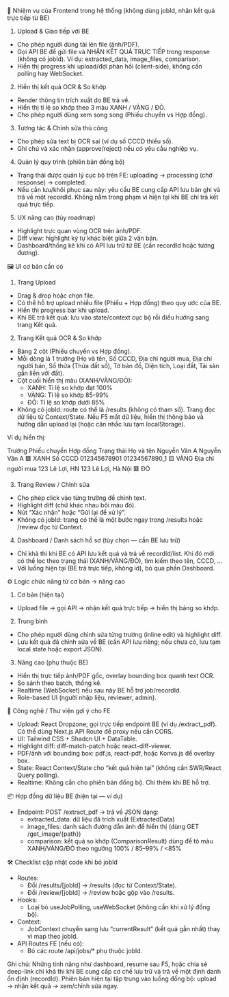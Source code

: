 🎯 Nhiệm vụ của Frontend trong hệ thống (không dùng jobId, nhận kết quả trực tiếp từ BE)

1. Upload & Giao tiếp với BE

- Cho phép người dùng tải lên file (ảnh/PDF).
- Gọi API BE để gửi file và NHẬN KẾT QUẢ TRỰC TIẾP trong response (không có jobId). Ví dụ: extracted_data, image_files, comparison.
- Hiển thị progress khi upload/đợi phản hồi (client-side), không cần polling hay WebSocket.

2. Hiển thị kết quả OCR & So khớp

- Render thông tin trích xuất do BE trả về.
- Hiển thị tỉ lệ so khớp theo 3 màu XANH / VÀNG / ĐỎ.
- Cho phép người dùng xem song song (Phiếu chuyển vs Hợp đồng).

3. Tương tác & Chỉnh sửa thủ công

- Cho phép sửa text bị OCR sai (ví dụ số CCCD thiếu số).
- Ghi chú và xác nhận (approve/reject) nếu có yêu cầu nghiệp vụ.

4. Quản lý quy trình (phiên bản đồng bộ)

- Trạng thái được quản lý cục bộ trên FE: uploading → processing (chờ response) → completed.
- Nếu cần lưu/khôi phục sau này: yêu cầu BE cung cấp API lưu bản ghi và trả về một recordId. Không nằm trong phạm vi hiện tại khi BE chỉ trả kết quả trực tiếp.

5. UX nâng cao (tùy roadmap)

- Highlight trực quan vùng OCR trên ảnh/PDF.
- Diff view: highlight ký tự khác biệt giữa 2 văn bản.
- Dashboard/thống kê khi có API lưu trữ từ BE (cần recordId hoặc tương đương).

🖼️ UI cơ bản cần có

1. Trang Upload

- Drag & drop hoặc chọn file.
- Có thể hỗ trợ upload nhiều file (Phiếu + Hợp đồng) theo quy ước của BE.
- Hiển thị progress bar khi upload.
- Khi BE trả kết quả: lưu vào state/context cục bộ rồi điều hướng sang trang Kết quả.

2. Trang Kết quả OCR & So khớp

- Bảng 2 cột (Phiếu chuyển vs Hợp đồng).
- Mỗi dòng là 1 trường (Họ và tên, Số CCCD, Địa chỉ người mua, Địa chỉ người bán, Số thửa (Thửa đất số), Tờ bản đồ, Diện tích, Loại đất, Tài sản gắn liền với đất).
- Cột cuối hiển thị màu (XANH/VÀNG/ĐỎ):
	- XANH: Tỉ lệ so khớp đạt 100%
	- VÀNG: Tỉ lệ so khớp 85-99%
	- ĐỎ: Tỉ lệ so khớp dưới 85%
- Không có jobId: route có thể là /results (không có tham số). Trang đọc dữ liệu từ Context/State. Nếu F5 mất dữ liệu, hiển thị thông báo và hướng dẫn upload lại (hoặc cân nhắc lưu tạm localStorage).

Ví dụ hiển thị:

Trường              Phiếu chuyển      Hợp đồng              Trạng thái
Họ và tên           Nguyễn Văn A      Nguyễn Văn A          🟩 XANH
Số CCCD             012345678901      01234567890_1         🟨 VÀNG
Địa chỉ người mua   123 Lê Lợi, HN    123 Lê Lợi, Hà Nội    🟥 ĐỎ

3. Trang Review / Chỉnh sửa

- Cho phép click vào từng trường để chỉnh text.
- Highlight diff (chữ khác nhau bôi màu đỏ).
- Nút “Xác nhận” hoặc “Gửi lại để xử lý”.
- Không có jobId: trang có thể là một bước ngay trong /results hoặc /review đọc từ Context.

4. Dashboard / Danh sách hồ sơ (tùy chọn — cần BE lưu trữ)

- Chỉ khả thi khi BE có API lưu kết quả và trả về recordId/list. Khi đó mới có thể lọc theo trạng thái (XANH/VÀNG/ĐỎ), tìm kiếm theo tên, CCCD, ...
- Với luồng hiện tại (BE trả trực tiếp, không id), bỏ qua phần Dashboard.

⚙️ Logic chức năng từ cơ bản → nâng cao
1. Cơ bản (hiện tại)

- Upload file → gọi API → nhận kết quả trực tiếp → hiển thị bảng so khớp.

2. Trung bình

- Cho phép người dùng chỉnh sửa từng trường (inline edit) và highlight diff.
- Lưu kết quả đã chỉnh sửa về BE (cần API lưu riêng; nếu chưa có, lưu tạm local state hoặc export JSON).

3. Nâng cao (phụ thuộc BE)

- Hiển thị trực tiếp ảnh/PDF gốc, overlay bounding box quanh text OCR.
- So sánh theo batch, thống kê.
- Realtime (WebSocket) nếu sau này BE hỗ trợ job/recordId.
- Role-based UI (người nhập liệu, reviewer, admin).

🔧 Công nghệ / Thư viện gợi ý cho FE

- Upload: React Dropzone; gọi trực tiếp endpoint BE (ví dụ /extract_pdf). Có thể dùng Next.js API Route để proxy nếu cần CORS.
- UI: Tailwind CSS + Shadcn UI + DataTable.
- Highlight diff: diff-match-patch hoặc react-diff-viewer.
- PDF/ảnh với bounding box: pdf.js, react-pdf, hoặc Konva.js để overlay box.
- State: React Context/State cho “kết quả hiện tại” (không cần SWR/React Query polling).
- Realtime: Không cần cho phiên bản đồng bộ. Chỉ thêm khi BE hỗ trợ.

📦 Hợp đồng dữ liệu BE (hiện tại — ví dụ)

- Endpoint: POST /extract_pdf → trả về JSON dạng:
	- extracted_data: dữ liệu đã trích xuất (ExtractedData)
	- image_files: danh sách đường dẫn ảnh để hiển thị (dùng GET /get_image/{path})
	- comparison: kết quả so khớp (ComparisonResult) dùng để tô màu XANH/VÀNG/ĐỎ theo ngưỡng 100% / 85–99% / <85%

🛠️ Checklist cập nhật code khi bỏ jobId

- Routes:
	- Đổi /results/[jobId] → /results (đọc từ Context/State).
	- Đổi /review/[jobId] → /review hoặc gộp vào /results.
- Hooks:
	- Loại bỏ useJobPolling, useWebSocket (không cần khi xử lý đồng bộ).
- Context:
	- JobContext chuyển sang lưu “currentResult” (kết quả gần nhất) thay vì map theo jobId.
- API Routes FE (nếu có):
	- Bỏ các route /api/jobs/* phụ thuộc jobId.

Ghi chú: Những tính năng như dashboard, resume sau F5, hoặc chia sẻ deep-link chỉ khả thi khi BE cung cấp cơ chế lưu trữ và trả về một định danh ổn định (recordId). Phiên bản hiện tại tập trung vào luồng đồng bộ: upload → nhận kết quả → xem/chỉnh sửa ngay.